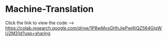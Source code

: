 # Machine-Translation
Click the link to view the code --> https://colab.research.google.com/drive/1PBwMvsGHhJjePwj6jQZ564GlqWU2M31d?usp=sharing
